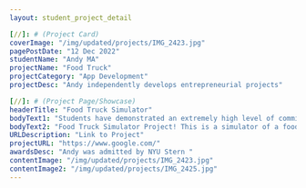 ```yaml
---
layout: student_project_detail

[//]: # (Project Card)
coverImage: "/img/updated/projects/IMG_2423.jpg"
pagePostDate: "12 Dec 2022"
studentName: "Andy MA"
projectName: "Food Truck"
projectCategory: "App Development"
projectDesc: "Andy independently develops entrepreneurial projects"

[//]: # (Project Page/Showcase)
headerTitle: "Food Truck Simulator"
bodyText1: "Students have demonstrated an extremely high level of commitment and hard work, putting in a lot of time and effort in our Food Truck Simulator project. He created a food truck business concept simulator using Unity to teach the business in an immersive way, a complex and innovative task. He has demonstrated resilience and problem-solving skills in the face of challenges encountered in projects such as code not running smoothly, expected results different from actual results, and the need to try different programming languages. His problem-solving skills and willingness to take the initiative are great assets. Even in difficult situations, he always remained calm, steady, and kept going. Overall, he has performed well in the project and has great potential for growth."
bodyText2: "Food Truck Simulator Project! This is a simulator of a food truck business created using Unity. The goal of this project is to help users understand and learn how to run a successful food truck business through an immersive teaching method. The simulator includes guidance on how to choose a menu, set prices, buy ingredients, and stand out in a competitive environment. In our project, we encountered some technical challenges, such as the code not running smoothly, the expected effect is different from the actual effect, and the need to try different programming languages. Despite the challenges, we worked hard to solve them and deliver a simulator that taught business while also being fun. We believe that this simulator will not only help users better understand the food truck business, but also bring them fun in the process."
URLDescription: "Link to Project"
projectURL: "https://www.google.com/"
awardsDesc: "Andy was admitted by NYU Stern "
contentImage: "/img/updated/projects/IMG_2423.jpg"
contentImage2: "/img/updated/projects/IMG_2425.jpg"
---
```

